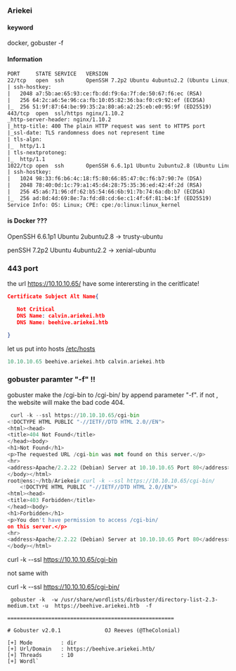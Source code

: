 ### Ariekei

#### keyword 

docker, gobuster -f 

#### Information

```html
PORT     STATE SERVICE   VERSION
22/tcp   open  ssh       OpenSSH 7.2p2 Ubuntu 4ubuntu2.2 (Ubuntu Linux; protocol 2.0)
| ssh-hostkey:
|   2048 a7:5b:ae:65:93:ce:fb:dd:f9:6a:7f:de:50:67:f6:ec (RSA)
|   256 64:2c:a6:5e:96:ca:fb:10:05:82:36:ba:f0:c9:92:ef (ECDSA)
|_  256 51:9f:87:64:be:99:35:2a:80:a6:a2:25:eb:e0:95:9f (ED25519)
443/tcp  open  ssl/https nginx/1.10.2
_http-server-header: nginx/1.10.2
|_http-title: 400 The plain HTTP request was sent to HTTPS port
|_ssl-date: TLS randomness does not represent time
| tls-alpn:
|_  http/1.1
| tls-nextprotoneg:
|_  http/1.1
1022/tcp open  ssh       OpenSSH 6.6.1p1 Ubuntu 2ubuntu2.8 (Ubuntu Linux; protocol 2.0)
| ssh-hostkey:
|   1024 98:33:f6:b6:4c:18:f5:80:66:85:47:0c:f6:b7:90:7e (DSA)
|   2048 78:40:0d:1c:79:a1:45:d4:28:75:35:36:ed:42:4f:2d (RSA)
|   256 45:a6:71:96:df:62:b5:54:66:6b:91:7b:74:6a:db:b7 (ECDSA)
|_  256 ad:8d:4d:69:8e:7a:fd:d8:cd:6e:c1:4f:6f:81:b4:1f (ED25519)
Service Info: OS: Linux; CPE: cpe:/o:linux:linux_kernel
```

#### is Docker ???

OpenSSH 6.6.1p1 Ubuntu 2ubuntu2.8 -> trusty-ubuntu

penSSH 7.2p2 Ubuntu 4ubuntu2.2    ->  xenial-ubuntu



### 443 port

the url https://10.10.10.65/  have some interersting in the ceritficate! 

```json
Certificate Subject Alt Name{

​	Not Critical
​	DNS Name: calvin.ariekei.htb
​	DNS Name: beehive.ariekei.htb

}
```

let us put into hosts [/etc/hosts]()

```dart
10.10.10.65 beehive.ariekei.htb calvin.ariekei.htb
```



### gobuster paramter "-f"  !!

gobuster make the /cgi-bin to /cgi-bin/  by append parameter "-f". if not , the website will make the bad code 404.

```python
 curl -k --ssl https://10.10.10.65/cgi-bin
<!DOCTYPE HTML PUBLIC "-//IETF//DTD HTML 2.0//EN">
<html><head>
<title>404 Not Found</title>
</head><body>
<h1>Not Found</h1>
<p>The requested URL /cgi-bin was not found on this server.</p>
<hr>
<address>Apache/2.2.22 (Debian) Server at 10.10.10.65 Port 80</address>
</body></html>
root@ens:~/htb/Ariekei# curl -k --ssl https://10.10.10.65/cgi-bin/
    <!DOCTYPE HTML PUBLIC "-//IETF//DTD HTML 2.0//EN">
<html><head>
<title>403 Forbidden</title>
</head><body>
<h1>Forbidden</h1>
<p>You don't have permission to access /cgi-bin/
on this server.</p>
<hr>
<address>Apache/2.2.22 (Debian) Server at 10.10.10.65 Port 80</address>
</body></html>

```

curl -k --ssl https://10.10.10.65/cgi-bin

not same with

curl -k --ssl https://10.10.10.65/cgi-bin/

```
 gobuster -k  -w /usr/share/wordlists/dirbuster/directory-list-2.3-medium.txt -u  https://beehive.ariekei.htb  -f

=====================================================

# Gobuster v2.0.1              OJ Reeves (@TheColonial)

[+] Mode         : dir
[+] Url/Domain   : https://beehive.ariekei.htb/
[+] Threads      : 10
[+] Wordl`
```

